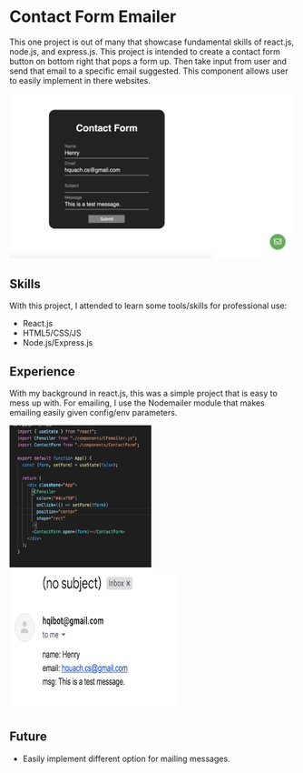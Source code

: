# Contact Form Emailer

This one project is out of many that showcase fundamental skills of react.js, node.js, and express.js. This project is intended to create a contact form button on bottom right that pops a form up. Then take input from user and send that email to a specific email suggested. This component allows user to easily implement in there websites.

![Screenshot](ReadmeEx.png)

## Skills

With this project, I attended to learn some tools/skills for professional use:

- React.js
- HTML5/CSS/JS
- Node.js/Express.js

## Experience

With my background in react.js, this was a simple project that is easy to mess up with. For emailing, I use the Nodemailer module that makes emailing easily given config/env parameters.

<p float="left">
<img src="ReadmeCode.png" alt="code" width="250" height="250"/>
<img src="ReadmeConfirm.png" alt="code" width="300" height="250"/>
</p>
<!-- ![Screenshot](ReadmeCode.png =250x250) ![Screenshot](ReadmeConfirm.png =250x250) -->

## Future

- Easily implement different option for mailing messages.
